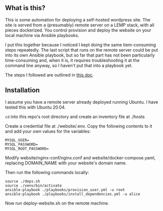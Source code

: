 ## What is this?

This is some automation for deploying a self-hosted wordpress site. The site is served from a (presumably)
remote server on a LEMP stack, with all pieces dockerized. You control provision and deploy the website
on your local machine via Ansible playbooks.

I put this together because I noticed I kept doing the same tiem-consuming steps repeatedly. The last script
that runs on the remote server could be put into its own Ansible playbook, but so far that part has not been
particularly time-consuming and, when it is, it requires troubleshooting it at the command line anyway, so I
haven't put that into a playbook yet.

The steps I followed are outlined in [this doc](https://www.digitalocean.com/community/tutorials/how-to-install-wordpress-with-docker-compose).

## Installation

I assume you have a remote server already deployed running Ubuntu. I have tested this with Ubuntu 20.04.

`cd` into this repo's root directory and create an inventory file at ./hosts

Create a credential file at ./website/.env. Copy the following contents to it and add your own values for the variables:

```
MYSQL_USER=
MYSQL_PASSWORD=
MYSQL_ROOT_PASSWORD=
```

Modify website/nginx-conf/nginx.conf and website/docker-compose.yaml, replacing DOMAIN_NAME with your website's domain name.

Then run the following commands locally:

```
source ./deps.sh
source ./venv/bin/activate
ansible-playbook ./playbooks/provision_user.yml -u root
ansible-playbook ./playbooks/install_dependencies.yml -u alice
```

Now run deploy-website.sh on the remote machine.
